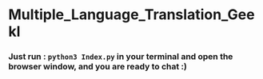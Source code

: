# Multiple_Language_Translation_Geekl
### Just run : `python3 Index.py` in your terminal and open the browser window, and you are ready to chat :)